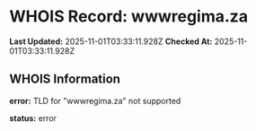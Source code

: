 # WHOIS Record: wwwregima.za

**Last Updated:** 2025-11-01T03:33:11.928Z
**Checked At:** 2025-11-01T03:33:11.928Z

## WHOIS Information

**error:** TLD for "wwwregima.za" not supported

**status:** error

